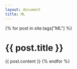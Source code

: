 ```yaml
---
layout: document
title: ML
---
```

{% for post in site.tags["ML"] %}
# {{ post.title }}
{{ post.content }}
{% endfor %}

